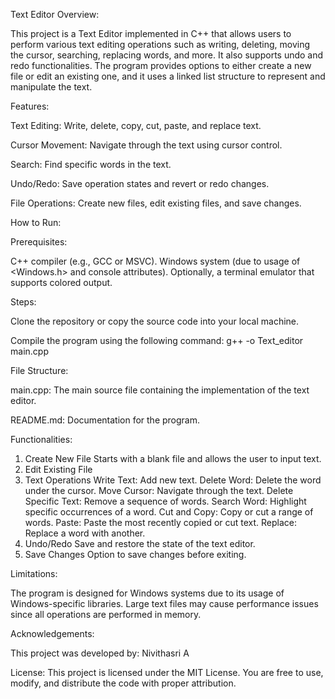 Text Editor
Overview:

This project is a Text Editor implemented in C++ that allows users to perform various text editing operations such as writing, deleting, moving the cursor, searching, replacing words, and more. It also supports undo and redo functionalities.
The program provides options to either create a new file or edit an existing one, and it uses a linked list structure to represent and manipulate the text.

Features:

Text Editing: Write, delete, copy, cut, paste, and replace text.

Cursor Movement: Navigate through the text using cursor control.

Search: Find specific words in the text.

Undo/Redo: Save operation states and revert or redo changes.

File Operations: Create new files, edit existing files, and save changes.

How to Run:

Prerequisites:

C++ compiler (e.g., GCC or MSVC).
Windows system (due to usage of <Windows.h> and console attributes).
Optionally, a terminal emulator that supports colored output.

Steps:

Clone the repository or copy the source code into your local machine.

Compile the program using the following command:
g++ -o Text_editor main.cpp

File Structure:

main.cpp: The main source file containing the implementation of the text editor.

README.md: Documentation for the program.

Functionalities:

1. Create New File
    Starts with a blank file and allows the user to input text.
2. Edit Existing File
3. Text Operations
    Write Text: Add new text.
    Delete Word: Delete the word under the cursor.
    Move Cursor: Navigate through the text.
    Delete Specific Text: Remove a sequence of words.
    Search Word: Highlight specific occurrences of a word.
    Cut and Copy: Copy or cut a range of words.
    Paste: Paste the most recently copied or cut text.
    Replace: Replace a word with another.
5. Undo/Redo
    Save and restore the state of the text editor.
6. Save Changes
    Option to save changes before exiting.

Limitations:

The program is designed for Windows systems due to its usage of Windows-specific libraries.
Large text files may cause performance issues since all operations are performed in memory.

Acknowledgements:

This project was developed by:
Nivithasri A

License:
This project is licensed under the MIT License. You are free to use, modify, and distribute the code with proper attribution.
